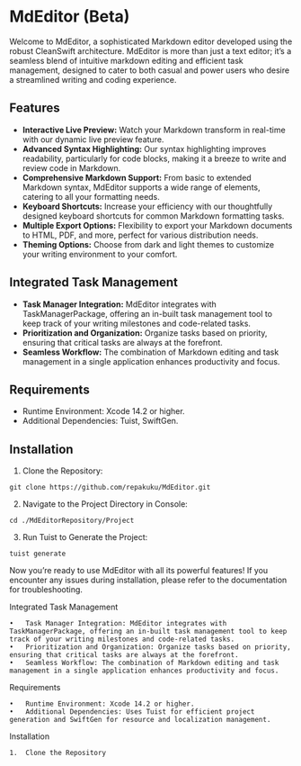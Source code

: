 # MdEditor (Beta)

Welcome to MdEditor, a sophisticated Markdown editor developed using the robust CleanSwift architecture. 
MdEditor is more than just a text editor; it’s a seamless blend of intuitive markdown editing and efficient 
task management, designed to cater to both casual and power users who desire a streamlined writing and coding 
experience.

## Features

- **Interactive Live Preview:** Watch your Markdown transform in real-time with our dynamic live preview feature.
- **Advanced Syntax Highlighting:** Our syntax highlighting improves readability, particularly for code blocks, 
making it a breeze to write and review code in Markdown.
- **Comprehensive Markdown Support:** From basic to extended Markdown syntax, MdEditor supports a wide range of 
elements, catering to all your formatting needs.
- **Keyboard Shortcuts:** Increase your efficiency with our thoughtfully designed keyboard shortcuts for common 
Markdown formatting tasks.
- **Multiple Export Options:** Flexibility to export your Markdown documents to HTML, PDF, and more, perfect for 
various distribution needs.
- **Theming Options:** Choose from dark and light themes to customize your writing environment to your comfort.

## Integrated Task Management

- **Task Manager Integration:** MdEditor integrates with TaskManagerPackage, offering an in-built task management tool to keep track of your writing milestones and code-related tasks.
- **Prioritization and Organization:** Organize tasks based on priority, ensuring that critical tasks are always at the forefront.
- **Seamless Workflow:** The combination of Markdown editing and task management in a single application enhances productivity and focus.

## Requirements

- Runtime Environment: Xcode 14.2 or higher.
- Additional Dependencies: Tuist, SwiftGen.

## Installation

1.	Clone the Repository:
```
git clone https://github.com/repakuku/MdEditor.git
```
2.	Navigate to the Project Directory in Console:
```
cd ./MdEditorRepository/Project
```
3.	Run Tuist to Generate the Project:
```
tuist generate
```
Now you’re ready to use MdEditor with all its powerful features! If you encounter any issues during installation, please refer to the documentation for troubleshooting.




Integrated Task Management

	•	Task Manager Integration: MdEditor integrates with TaskManagerPackage, offering an in-built task management tool to keep track of your writing milestones and code-related tasks.
	•	Prioritization and Organization: Organize tasks based on priority, ensuring that critical tasks are always at the forefront.
	•	Seamless Workflow: The combination of Markdown editing and task management in a single application enhances productivity and focus.

Requirements

	•	Runtime Environment: Xcode 14.2 or higher.
	•	Additional Dependencies: Uses Tuist for efficient project generation and SwiftGen for resource and localization management.

Installation

	1.	Clone the Repository
